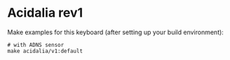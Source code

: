# Acidalia rev1

Make examples for this keyboard (after setting up your build environment):

```
# with ADNS sensor
make acidalia/v1:default
```
```
